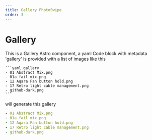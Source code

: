 ```yaml
---
title: Gallery PhotoSwipe
order: 3
---
```

# Gallery

This is a Gallery Astro component, a yaml Code block with metadata 'gallery' is provided with a list of images like this

``````
```yaml gallery
- 01 Abstract Mix.png
- 01a fail mix.png
- 12 Aqara Fan button hold.png
- 17 Retro light cable management.png
- github-dark.png
```
``````

will generate this gallery

```yaml gallery
- 01 Abstract Mix.png
- 01a fail mix.png
- 12 Aqara Fan button hold.png
- 17 Retro light cable management.png
- github-dark.png
```
